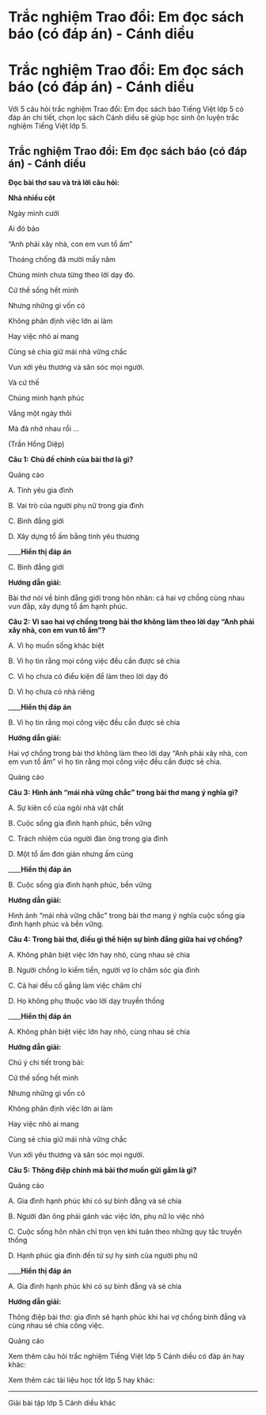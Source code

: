 # Trắc nghiệm Trao đổi: Em đọc sách báo (có đáp án) - Cánh diều

# Trắc nghiệm Trao đổi: Em đọc sách báo (có đáp án) - Cánh diều

Với 5 câu hỏi trắc nghiệm Trao đổi: Em đọc sách báo Tiếng Việt lớp 5 có đáp án chi tiết, chọn lọc sách Cánh diều sẽ giúp học sinh ôn luyện trắc nghiệm Tiếng Việt lớp 5.

## Trắc nghiệm Trao đổi: Em đọc sách báo (có đáp án) - Cánh diều

**Đọc bài thơ sau và trả lời câu hỏi:**

**Nhà nhiều cột**

Ngày mình cưới

Ai đó bảo

“Anh phải xây nhà, con em vun tổ ấm”

Thoáng chống đã mười mấy năm

Chúng mình chưa từng theo lời dạy đó.

Cứ thế sống hết mình

Nhưng những gì vốn có

Không phân định việc lớn ai làm

Hay việc nhỏ ai mang

Cùng sẻ chia giữ mái nhà vững chắc

Vun xới yêu thương và săn sóc mọi người.

Và cứ thế

Chúng mình hạnh phúc

Vắng một ngày thôi

Mà đã nhớ nhau rồi …

(Trần Hồng Diệp) 

**Câu 1:** **Chủ đề chính của bài thơ là gì?**

Quảng cáo

A. Tình yêu gia đình

B. Vai trò của người phụ nữ trong gia đình

C. Bình đẳng giới 

D. Xây dựng tổ ấm bằng tình yêu thương

____**Hiển thị đáp án**

C. Bình đẳng giới 

**Hướng dẫn giải:**

Bài thơ nói về bình đẳng giới trong hôn nhân: cả hai vợ chồng cùng nhau vun đắp, xây dựng tổ ấm hạnh phúc.

**Câu 2:** **Vì sao hai vợ chồng trong bài thơ không làm theo lời dạy “Anh phải xây nhà, con em vun tổ ấm”?**

A. Vì họ muốn sống khác biệt

B. Vì họ tin rằng mọi công việc đều cần được sẻ chia

C. Vì họ chưa có điều kiện để làm theo lời dạy đó

D. Vì họ chưa có nhà riêng

____**Hiển thị đáp án**

B. Vì họ tin rằng mọi công việc đều cần được sẻ chia 

**Hướng dẫn giải:**

Hai vợ chồng trong bài thơ không làm theo lời dạy “Anh phải xây nhà, con em vun tổ ấm” vì họ tin rằng mọi công việc đều cần được sẻ chia.

Quảng cáo

**Câu 3:** **Hình ảnh “mái nhà vững chắc” trong bài thơ mang ý nghĩa gì?**

A. Sự kiên cố của ngôi nhà vật chất

B. Cuộc sống gia đình hạnh phúc, bền vững

C. Trách nhiệm của người đàn ông trong gia đình

D. Một tổ ấm đơn giản nhưng ấm cúng

____**Hiển thị đáp án**

B. Cuộc sống gia đình hạnh phúc, bền vững

**Hướng dẫn giải:**

Hình ảnh “mái nhà vững chắc” trong bài thơ mang ý nghĩa cuộc sống gia đình hạnh phúc và bền vững. 

**Câu 4:** **Trong bài thơ, điều gì thể hiện sự bình đẳng giữa hai vợ chồng?**

A. Không phân biệt việc lớn hay nhỏ, cùng nhau sẻ chia

B. Người chồng lo kiếm tiền, người vợ lo chăm sóc gia đình

C. Cả hai đều cố gắng làm việc chăm chỉ

D. Họ không phụ thuộc vào lời dạy truyền thống

____**Hiển thị đáp án**

A. Không phân biệt việc lớn hay nhỏ, cùng nhau sẻ chia

**Hướng dẫn giải:**

Chú ý chi tiết trong bài: 

Cứ thế sống hết mình

Nhưng những gì vốn có

Không phân định việc lớn ai làm

Hay việc nhỏ ai mang

Cùng sẻ chia giữ mái nhà vững chắc

Vun xới yêu thương và săn sóc mọi người.

**Câu 5:** **Thông điệp chính mà bài thơ muốn gửi gắm là gì?**

Quảng cáo

A. Gia đình hạnh phúc khi có sự bình đẳng và sẻ chia

B. Người đàn ông phải gánh vác việc lớn, phụ nữ lo việc nhỏ

C. Cuộc sống hôn nhân chỉ trọn vẹn khi tuân theo những quy tắc truyền thống

D. Hạnh phúc gia đình đến từ sự hy sinh của người phụ nữ

____**Hiển thị đáp án**

A. Gia đình hạnh phúc khi có sự bình đẳng và sẻ chia

**Hướng dẫn giải:**

Thông điệp bài thơ: gia đình sẽ hạnh phúc khi hai vợ chồng bình đẳng và cùng nhau sẻ chia công việc. 

Quảng cáo

Xem thêm câu hỏi trắc nghiệm Tiếng Việt lớp 5 Cánh diều có đáp án hay khác:

Xem thêm các tài liệu học tốt lớp 5 hay khác:

* * *

Giải bài tập lớp 5 Cánh diều khác
